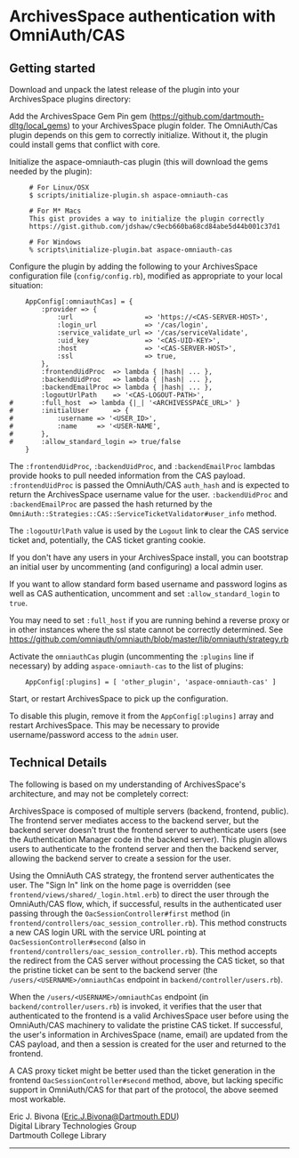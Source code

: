 ArchivesSpace authentication with OmniAuth/CAS
==================================

Getting started
-------------

Download and unpack the latest release of the plugin into your
ArchivesSpace plugins directory:

Add the ArchivesSpace Gem Pin gem (https://github.com/dartmouth-dltg/local_gems) to your ArchivesSpace plugin folder. The OmniAuth/Cas plugin depends on this gem to correctly initialize. Without it, the plugin could install gems that conflict with core.

Initialize the aspace-omniauth-cas plugin (this will download the gems needed by the plugin):

```
     # For Linux/OSX
     $ scripts/initialize-plugin.sh aspace-omniauth-cas

     # For M* Macs
     This gist provides a way to initialize the plugin correctly
     https://gist.github.com/jdshaw/c9ecb660ba68cd84abe5d44b001c37d1
     
     # For Windows
     % scripts\initialize-plugin.bat aspace-omniauth-cas
```

Configure the plugin by adding the following to your ArchivesSpace
configuration file (`config/config.rb`), modified as appropriate to
your local situation:

```
	AppConfig[:omniauthCas] = {
		:provider => {
			:url                  => 'https://<CAS-SERVER-HOST>',
			:login_url            => '/cas/login',
			:service_validate_url => '/cas/serviceValidate',
			:uid_key              => '<CAS-UID-KEY>',
			:host                 => '<CAS-SERVER-HOST>',
			:ssl                  => true,
		},
		:frontendUidProc  => lambda { |hash| ... },
		:backendUidProc   => lambda { |hash| ... },
		:backendEmailProc => lambda { |hash| ... },
		:logoutUrlPath    => '<CAS-LOGOUT-PATH>',
#		:full_host	=> lambda {|_| '<ARCHIVESSPACE_URL>' }
#       :initialUser      => {
#	        :username => '<USER_ID>',
#           :name     => '<USER-NAME',
#       },
#		:allow_standard_login => true/false
	}
```

The `:frontendUidProc`, `:backendUidProc`, and `:backendEmailProc`
lambdas provide hooks to pull needed information from the CAS
payload.  `:frontendUidProc` is passed the OmniAuth/CAS `auth_hash` and
is expected to return the ArchivesSpace username value for the user.
`:backendUidProc` and `:backendEmailProc` are passed the hash returned
by the `OmniAuth::Strategies::CAS::ServiceTicketValidator#user_info` method.

The `:logoutUrlPath` value is used by the `Logout` link to clear the
CAS service ticket and, potentially, the CAS ticket granting cookie.

If you don't have any users in your ArchivesSpace install, you can
bootstrap an initial user by uncommenting (and configuring) a local
admin user.

If you want to allow standard form based username and password logins as well 
as CAS authentication, uncomment and set `:allow_standard_login` to `true`.

You may need to set `:full_host` if you are running behind a reverse proxy or
in other instances where the ssl state cannot be correctly determined. See
https://github.com/omniauth/omniauth/blob/master/lib/omniauth/strategy.rb


Activate the `omniauthCas` plugin (uncommenting the `:plugins` line if
necessary) by adding `aspace-omniauth-cas` to the list of plugins:

```
	AppConfig[:plugins] = [ 'other_plugin', 'aspace-omniauth-cas' ]
```

Start, or restart ArchivesSpace to pick up the configuration.

To disable this plugin, remove it from the `AppConfig[:plugins]`
array and restart ArchivesSpace.  This may be necessary to provide
username/password access to the `admin` user.

Technical Details
---------------

The following is based on my understanding of ArchivesSpace's
architecture, and may not be completely correct:

ArchivesSpace is composed of multiple servers (backend, frontend,
public).  The frontend server mediates access to the backend server,
but the backend server doesn't trust the frontend server to
authenticate users (see the Authentication Manager code in the backend
server).  This plugin allows users to authenticate to the frontend
server and then the backend server, allowing the backend server to
create a session for the user.

Using the OmniAuth CAS strategy, the frontend server authenticates the
user.  The "Sign In" link on the home page is overridden (see
`frontend/views/shared/_login.html.erb`) to direct the user
through the OmniAuth/CAS flow, which, if successful, results in the
authenticated user passing through the `OacSessionController#first`
method (in `frontend/controllers/oac_session_controller.rb`).  This
method constructs a new CAS login URL with the service URL pointing at
`OacSessionController#second` (also in
`frontend/controllers/oac_session_controller.rb`).  This method
accepts the redirect from the CAS server without processing the CAS
ticket, so that the pristine ticket can be sent to the backend server
(the `/users/<USERNAME>/omniauthCas` endpoint in
`backend/controller/users.rb`).

When the `/users/<USERNAME>/omniauthCas` endpoint (in
`backend/controller/users.rb`) is invoked, it verifies that the user
that authenticated to the frontend is a valid ArchivesSpace user
before using the OmniAuth/CAS machinery to validate the pristine CAS
ticket.  If successful, the user's information in ArchivesSpace (name,
email) are updated from the CAS payload, and then a session is created
for the user and returned to the frontend.

A CAS proxy ticket might be better used than the ticket generation in
the frontend `OacSessionController#second` method, above, but lacking
specific support in OmniAuth/CAS for that part of the protocol, the
above seemed most workable.

Eric J. Bivona (<Eric.J.Bivona@Dartmouth.EDU>)  
Digital Library Technologies Group  
Dartmouth College Library  

---
